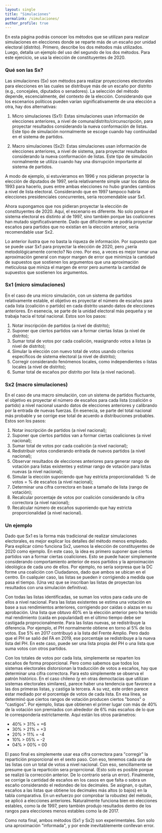 ```yaml
---
layout: single
title: "Simulaciones"
permalink: /simulaciones/
author_profile: true
---
```


En esta página podrás conocer los métodos que se utilizan para realizar simulaciones en elecciones donde se reparte más de un escaño por unidad electoral (distrito). Primero, describe los dos métodos más utilizados. Luego, detalla un ejemplo del uso del segundo de los dos métodos. Para este ejercicio, se usa la elección de constituyentes de 2020.


### Qué son las Sx?

Las simulaciones (Sx) son métodos para realizar proyecciones electorales para elecciones en las cuales se distribuye más de un escaño por distrito (e.g., concejales, diputados o senadores). La selección del método depende, escencialmente, del contexto de la elección. Considerando que los escenarios políticos pueden varían significativamente de una elección a otra, hay dos alternativas:

1. Micro simulaciones (Sx1): Estas simulaciones usan información de elecciones anteriores, a nivel de comuna/distrito/circunscripción, para proyectar resultados considerando la nueva conformación de listas. Este tipo de simulación normalmente se escoge cuando hay continuidad en el sistema de partidos.

2. Macro simulaciones (Sx2): Estas simulaciones usan información de elecciones anteriores, a nivel de sistema, para proyectar resultados considerando la nueva conformación de listas. Este tipo de simulación normalmente se utiliza cuando hay una disrrupción importante al sistema de partidos.

A modo de ejemplo, si estuvieramos en 1996 y nos pidieran proyectar la elección de diputados de 1997, sería relativamente simple usar los datos de 1993 para hacerlo, pues entre ambas elecciones no hubo grandes cambios a nivel de lista electoral. Considerando que en 1997 tampoco habría elecciones presidenciales concurrentes, sería recomendable usar Sx1.

Ahora supongamos que nos pidieran proyectar la elección de constituyentes de 2020. Aquí, el escenario es diferente. No solo porque el sistema electoral es distinto al de 1997, sino también porque las coaliciones han mutado significativamente. Dado que difícilmente se podría proyectar escaños para partidos que no existían en la elección anterior, sería recomendable usar Sx2.

Lo anterior ilustra que no basta la riqueza de información. Por supuesto que se puede usar Sx1 para proyectar la elección de 2020, pero ¿sería metodológicamente correcto? No creo. Por eso, a veces es mejor tomar una aproximación general con mayor margen de error que minimiza la cantidad de supuestos que sostienen los argumentos que una aproximación meticulosa que miniza el margen de error pero aumenta la cantidad de supuestos que sostienen los argumentos.


### Sx1 (micro simulaciones)

En el caso de una micro simulación, con un sistema de partidos relativamente estable, el objetivo es proyectar el número de escaños para cada lista (coalición o partido) en cada distrito usando datos de elecciones anteriores. En esenecia, se parte de la unidad electoral más pequeña y se trabaja hacia el total nacional. Estos son los pasos:

1. Notar inscripción de partidos (a nivel de distrito);
2. Suponer que ciertos partidos van a formar ciertas listas (a nivel de distrito);
3. Sumar total de votos por cada coalición, reasignando votos a listas (a nivel de distrito);
4. Simular la elección con nuevo total de votos usando criterios específicos de sistema electoral (a nivel de distrito);
5. Corregir considerando fenómenos locales, como independientes o listas locales (a nivel de distrito);
6. Sumar total de escaños por distrito por lista (a nivel nacional).


### Sx2 (macro simulaciones)

En el caso de una macro simulación, con un sistema de partidos fluctuante, el objetivo es proyectar el número de escaños para cada lista (coalición o partido) a nivel nacional usando datos de elecciones anteriores y calibrando por la entrada de nuevas fuerzas. En esenecia, se parte del total nacional más probable y se corrige ese total de acuerdo a distribuciones probables. Estos son los pasos:

1. Notar inscripción de partidos (a nivel nacional);
2. Suponer que ciertos partidos van a formar ciertas coaliciones (a nivel nacional);
3. Sumar total de votos por cada coalición (a nivel nacional);
4. Redistribuir votos condierando entrada de nuevos partidos (a nivel nacional);
5. Observar resultados de elecciones anteriores para generar rango de votación para listas existentes y estimar rango de votación para listas nuevas (a nivel nacional);
6. Simular la elección suponiendo que hay estricta proporcionalidad: % de votos = % de escaños (a nivel nacional);
7. Determinar una cifra correctora en base a tamaño de lista (rango de votación);
8. Recalcular porcentaje de votos por coalición considerando la cifra correctora (a nivel nacional);
9. Recalcular número de escaños suponiendo que hay estricta proporcionalidad (a nivel nacional).


### Un ejemplo

Dado que Sx1 es la forma más tradicional de realizar simulaciones electorales, es mejor explicar los detalles del método menos empleado. Para explicar cómo funciona Sx2, usemos la elección de constituyentes de 2020 como ejemplo. En este caso, la idea es primero suponer que ciertos partidos van a formar ciertas coaliciones. Esto se puede hacer simplemente considerando comportamiento anterior de esos partidos y la aproximación ideológica de cada uno de ellos. Por ejemplo, no sería sorpresa que la DC forme una coalición con Ciudadanos, dado que ambos se ubican en el centro. En cualquier caso, las listas se pueden ir corrigiendo a medida que pasa el tiempo. (Una vez que se inscriban las listas de proyectan los resultados con una simulación definitiva).

Con todas las listas identificadas, se suman los votos para cada uno de ellos a nivel nacional. Para las listas existentes se estima una votación en base a sus rendimientos anteriores, corrigiendo por caídas o alazas en su aprobación. Una lista que obtuvo 40% en la elección anterior pero ha tenido mal rendimiento (caída en popularidad) en el último tiempo debe ser castigada proprocionalmente. Para las listas nuevas, se redistribuye la diferencia. Por ejemplo, el PH normalmente obtiene en torno al 5% de los votos. Ese 5% en 2017 contribuyó a la lista del Frente Amplio. Pero dado que el PH se salió del FA en 2019, ese porcentaje se redistribuye a la nueva lista del PH. En este caso, puede ser una lista propia del PH o una lista que suma votos con otros partidos.

Con los totales de votos por cada lista, simplemente se reparten los escaños de forma proporcional. Pero como sabemos que todos los sistemas electorales distorsionan la traducción de votos a escaños, hay que determinar una cifra correctora. Para esto simplemente se observa el patrón histórico. En el caso chileno (y en otras democtacias que utilizan sistemas electorales similares), parece haber una tendencia que favorece a las dos primeras listas, y castiga la tercera. A su vez, este orden parece estar mediado por el porcentaje de votos de cada lista. En esa línea, se determinó que ciertos rangos de votación producen ciertos "bonos" o "castigos". Por ejemplo, listas que obtienen el primer lugar con más de 40% de la votación son premiados con alrededor de 6% más escaños de lo que le correspondería estrictamente. Aquí están los otros parámetros:

- 40% > 31%	= +6
- 30% > 21%	= +3
- 20% > 11%	= -4
- 10% > 05%	= -2
- 04% > 00%	= 00

El paso final es simplemente usar esa cifra correctora para "corregir" la repartición proporcional en el sexto paso. Con eso, tenemos cada una de las listas con un total de votos a nivel nacional. Con eso, sencillamente se presume que la repartición sera proprrcional. (Esto solo es posible porque se realizó la corrección anterior. De lo contrario sería un error). Finalmente, se corrige la cantidad de escaños en los casos en que falta o sobra un escaño considerando el redondeo de los decimales. Se asignan, o quitan, escaños a las listas que obtiene los decimales más altos (o bajos) en la tabla comparativa. En un esfuerzo por comprobar la robustez del método, se aplicó a elecciones anteriores. Naturalmente funciona bien en elecciones estables, como la de 1997, pero también produjo resultados dentro de los rangos para elecciones menos estables como la de 2017.

Como nota final, ambos métodos (Sx1 y Sx2) son experimentales. Son solo una aproximación "informada", y por ende inevitablemente conllevan error.

